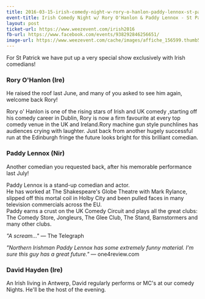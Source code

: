 ```yaml
---
title: 2016-03-15-irish-comedy-night-w-rory-o-hanlon-paddy-lennox-st-patrick-special
event-title: Irish Comedy Night w/ Rory O'Hanlon & Paddy Lennox - St Patrick Special
layout: post
ticket-url: https://www.weezevent.com/irish2016
fb-url: https://www.facebook.com/events/938292846256651/
image-url: https://www.weezevent.com/cache/images/affiche_156599.thumb53700.1454679722.jpg
---
```


For St Patrick we have put up a very special show exclusively with Irish comedians!

### Rory O'Hanlon (Ire)
He raised the roof last June, and many of you asked to see him again, welcome back Rory!

Rory o' Hanlon is one of the rising stars of Irish and UK comedy ,starting off his comedy career in Dublin, Rory is now a firm favourite at every top comedy venue in the UK and Ireland.Rory machine gun style punchlines has audiences crying with laughter. Just back from another hugely successful run at the Edinburgh fringe the future looks bright for this brilliant comedian.

### Paddy Lennox (Nir)
Another comedian you requested back, after his memorable performance last July!

Paddy Lennox is a stand-up comedian and actor.  
He has worked at The Shakespeare's Globe Theatre with Mark Rylance, slipped off this mortal coil in Holby City and been pulled faces in many television commercials across the EU.  
Paddy earns a crust on the UK Comedy Circuit and plays all the great clubs: The Comedy Store, Jongleurs, The Glee Club, The Stand, Barnstormers and many other clubs.

_"A scream..."_ &mdash; The Telegraph

_"Northern Irishman Paddy Lennox has some extremely funny material. I'm sure this guy has a great future."_ &mdash; one4review.com

### David Hayden (Ire)
An Irish living in Antwerp, David regularly performs or MC's at our comedy Nights. He'll be the host of the evening.

